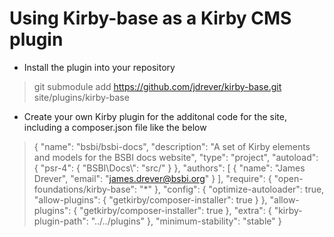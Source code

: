 # Using Kirby-base as a Kirby CMS plugin

- Install the plugin into your repository

> git submodule add https://github.com/jdrever/kirby-base.git site/plugins/kirby-base

- Create your own Kirby plugin for the additonal code for the site, including a composer.json file like the below

> {
"name": "bsbi/bsbi-docs",
"description": "A set of Kirby elements and models for the BSBI docs website",
"type": "project",
"autoload": {
"psr-4": {
"BSBI\\Docs\\": "src/"
}
},
"authors": [
{
"name": "James Drever",
"email": "james.drever@bsbi.org"
}
],
"require": {
"open-foundations/kirby-base": "*"
},
"config": {
"optimize-autoloader": true,
"allow-plugins": {
"getkirby/composer-installer": true
}
},
"allow-plugins": {
"getkirby/composer-installer": true
},
"extra": {
"kirby-plugin-path": "../../plugins"
},
"minimum-stability": "stable"
}
